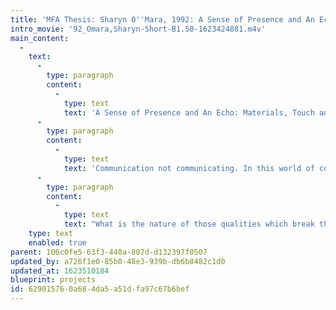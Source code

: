 ```yaml
---
title: 'MFA Thesis: Sharyn O''Mara, 1992: A Sense of Presence and An Echo: Materials, Touch and Physicality'
intro_movie: '92_Omara,Sharyn-Short-B1.50-1623424881.m4v'
main_content:
  -
    text:
      -
        type: paragraph
        content:
          -
            type: text
            text: 'A Sense of Presence and An Echo: Materials, Touch and Physicality'
      -
        type: paragraph
        content:
          -
            type: text
            text: 'Communication not communicating. In this world of complex and competing interests, few messages actually break through to a viewer who is likely to be in the throes of visual overload, more anxious for a visual vacation than increased saturation. We simply cannot respond to everything before us; we can delight in but a few choice pieces. Those few pieces that do stand apart from the rest, those that do make contact, embody a unique quality. '
      -
        type: paragraph
        content:
          -
            type: text
            text: "What is the nature of those qualities which break through the visual sameness from which we suffer? It investigates what it is about certain materials and forms—in direct relation to the message—that engage people, that cause them to interrupt their paths and take a critical moment to consider, process, and think. \tThis engagement is based upon the associations the viewer brings to the piece and their experience of the piece. This thesis proposes that the sense of touch plays a critical role in the experiential; when you touch something, you connect with it. And when a connection is made, the message can be communicated."
    type: text
    enabled: true
parent: 106c0fe5-63f3-440a-807d-d132397f0507
updated_by: a726f1e0-85b0-48e3-939b-db6b8482c1d0
updated_at: 1623510184
blueprint: projects
id: 62901576-0a68-4da5-a51d-fa97c67b6bef
---
```

